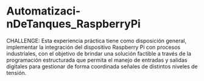 # Automatizaci-nDeTanques_RaspberryPi
CHALLENGE: Esta experiencia práctica tiene como disposición general, implementar la integración del dispositivo Raspberry Pi con procesos industriales, con el objetivo de brindar una solución factible a través de la programación estructurada que permita el manejo de entradas y salidas digitales para gestionar de forma coordinada señales de distintos niveles de tensión.
